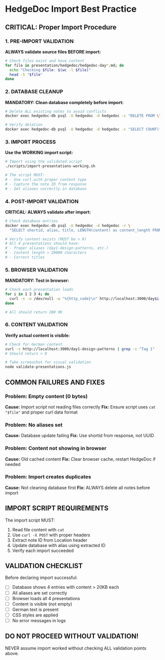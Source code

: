 # HedgeDoc Import Best Practice

## CRITICAL: Proper Import Procedure

### 1. PRE-IMPORT VALIDATION
**ALWAYS validate source files BEFORE import:**
```bash
# Check files exist and have content
for file in presentation/hedgedoc/hedgedoc-day*.md; do
  echo "Checking $file: $(wc -l $file)"
  head -5 "$file"
done
```

### 2. DATABASE CLEANUP
**MANDATORY: Clean database completely before import:**
```bash
# Delete ALL existing notes to avoid conflicts
docker exec hedgedoc-db psql -U hedgedoc -d hedgedoc -c "DELETE FROM \"Notes\";"

# Verify deletion
docker exec hedgedoc-db psql -U hedgedoc -d hedgedoc -c "SELECT COUNT(*) FROM \"Notes\";"
```

### 3. IMPORT PROCESS
**Use the WORKING import script:**
```bash
# Import using the validated script
./scripts/import-presentations-working.sh

# The script MUST:
# - Use curl with proper content type
# - Capture the note ID from response
# - Set aliases correctly in database
```

### 4. POST-IMPORT VALIDATION
**CRITICAL: ALWAYS validate after import:**
```bash
# Check database entries
docker exec hedgedoc-db psql -U hedgedoc -d hedgedoc -c \
  "SELECT shortid, alias, title, LENGTH(content) as content_length FROM \"Notes\" ORDER BY \"createdAt\" DESC;"

# Verify content exists (MUST be > 0)
# All 4 presentations should have:
# - Proper aliases (day1-design-patterns, etc.)
# - Content length > 20000 characters
# - Correct titles
```

### 5. BROWSER VALIDATION
**MANDATORY: Test in browser:**
```bash
# Check each presentation loads
for i in 1 2 3 4; do
  curl -s -o /dev/null -w "%{http_code}\n" http://localhost:3000/day$i-design-patterns
done

# All should return 200 OK
```

### 6. CONTENT VALIDATION
**Verify actual content is visible:**
```bash
# Check for German content
curl -s http://localhost:3000/day1-design-patterns | grep -c "Tag 1"
# Should return > 0

# Take screenshot for visual validation
node validate-presentations.js
```

## COMMON FAILURES AND FIXES

### Problem: Empty content (0 bytes)
**Cause:** Import script not reading files correctly
**Fix:** Ensure script uses `cat "$file"` and proper curl data format

### Problem: No aliases set
**Cause:** Database update failing
**Fix:** Use shortid from response, not UUID

### Problem: Content not showing in browser
**Cause:** Old cached content
**Fix:** Clear browser cache, restart HedgeDoc if needed

### Problem: Import creates duplicates
**Cause:** Not cleaning database first
**Fix:** ALWAYS delete all notes before import

## IMPORT SCRIPT REQUIREMENTS

The import script MUST:
1. Read file content with `cat`
2. Use `curl -X POST` with proper headers
3. Extract note ID from Location header
4. Update database with alias using extracted ID
5. Verify each import succeeded

## VALIDATION CHECKLIST

Before declaring import successful:
- [ ] Database shows 4 entries with content > 20KB each
- [ ] All aliases are set correctly
- [ ] Browser loads all 4 presentations
- [ ] Content is visible (not empty)
- [ ] German text is present
- [ ] CSS styles are applied
- [ ] No error messages in logs

## DO NOT PROCEED WITHOUT VALIDATION!

NEVER assume import worked without checking ALL validation points above.